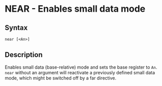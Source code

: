 # NEAR - Enables small data mode

## Syntax
```assembly
near [<An>]
```

## Description
Enables small data (base-relative) mode and sets the base register to `An`. `near` without an argument will reactivate a previously defined small data mode, which might be switched off by a far directive.
